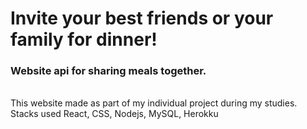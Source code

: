 # Invite your best friends or your family for dinner!
### Website api for sharing meals together. 
<br>
This website made as part of my individual project during my studies. 
<br>
Stacks used React, CSS, Nodejs, MySQL, Herokku
